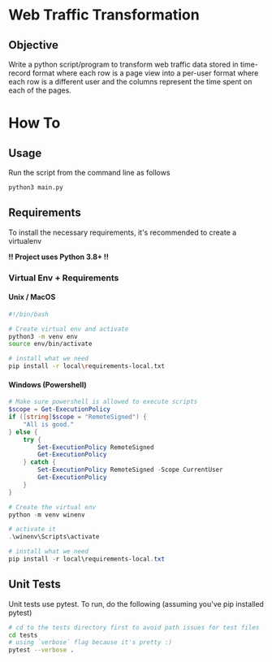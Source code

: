 # Web Traffic Transformation

## Objective

Write a python script/program to transform web traffic data stored in time-record format where
each row is a page view into a per-user format where each row is a different user and the
columns represent the time spent on each of the pages.

# How To

## Usage
Run the script from the command line as follows
```bash
python3 main.py
```

## Requirements
To install the necessary requirements, it's recommended to create a virtualenv

**!! Project uses Python 3.8+ !!**

### Virtual Env + Requirements
#### Unix / MacOS
```bash
#!/bin/bash

# Create virtual env and activate
python3 -m venv env
source env/bin/activate

# install what we need
pip install -r local\requirements-local.txt
```
#### Windows (Powershell)
```powershell
# Make sure powershell is allowed to execute scripts
$scope = Get-ExecutionPolicy
if ([string]$scope = "RemoteSigned") {
    "All is good."
} else {
    try {
        Set-ExecutionPolicy RemoteSigned
        Get-ExecutionPolicy
    } catch {
        Set-ExecutionPolicy RemoteSigned -Scope CurrentUser
        Get-ExecutionPolicy
    }
}

# Create the virtual env
python -m venv winenv

# activate it
.\winenv\Scripts\activate

# install what we need
pip install -r local\requirements-local.txt
```

## Unit Tests

Unit tests use pytest. To run, do the following (assuming you've pip installed pytest)
```bash
# cd to the tests directory first to avoid path issues for test files
cd tests
# using `verbose` flag because it's pretty :)
pytest --verbose .
```